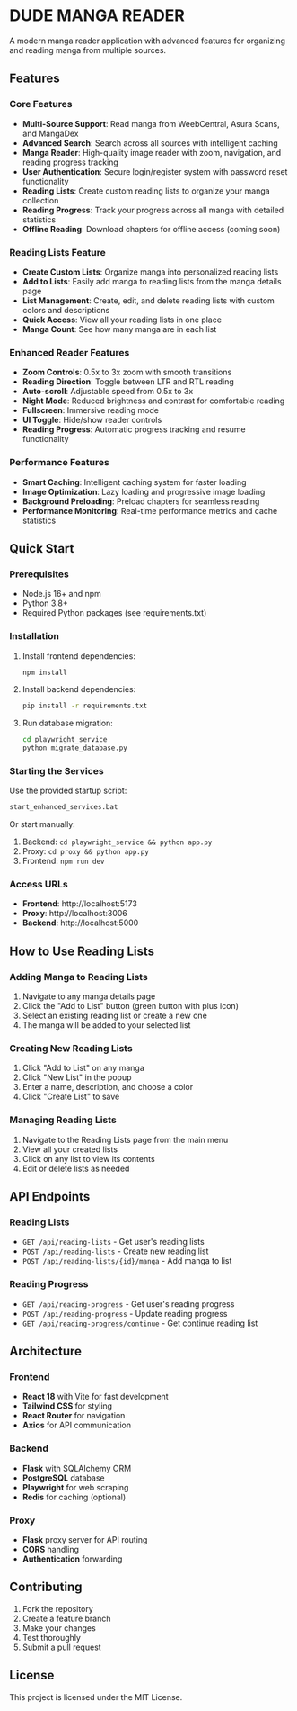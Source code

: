 # DUDE MANGA READER

A modern manga reader application with advanced features for organizing and reading manga from multiple sources.

## Features

### Core Features
- **Multi-Source Support**: Read manga from WeebCentral, Asura Scans, and MangaDex
- **Advanced Search**: Search across all sources with intelligent caching
- **Manga Reader**: High-quality image reader with zoom, navigation, and reading progress tracking
- **User Authentication**: Secure login/register system with password reset functionality
- **Reading Lists**: Create custom reading lists to organize your manga collection
- **Reading Progress**: Track your progress across all manga with detailed statistics
- **Offline Reading**: Download chapters for offline access (coming soon)

### Reading Lists Feature
- **Create Custom Lists**: Organize manga into personalized reading lists
- **Add to Lists**: Easily add manga to reading lists from the manga details page
- **List Management**: Create, edit, and delete reading lists with custom colors and descriptions
- **Quick Access**: View all your reading lists in one place
- **Manga Count**: See how many manga are in each list

### Enhanced Reader Features
- **Zoom Controls**: 0.5x to 3x zoom with smooth transitions
- **Reading Direction**: Toggle between LTR and RTL reading
- **Auto-scroll**: Adjustable speed from 0.5x to 3x
- **Night Mode**: Reduced brightness and contrast for comfortable reading
- **Fullscreen**: Immersive reading mode
- **UI Toggle**: Hide/show reader controls
- **Reading Progress**: Automatic progress tracking and resume functionality

### Performance Features
- **Smart Caching**: Intelligent caching system for faster loading
- **Image Optimization**: Lazy loading and progressive image loading
- **Background Preloading**: Preload chapters for seamless reading
- **Performance Monitoring**: Real-time performance metrics and cache statistics

## Quick Start

### Prerequisites
- Node.js 16+ and npm
- Python 3.8+
- Required Python packages (see requirements.txt)

### Installation
1. Install frontend dependencies:
   ```bash
   npm install
   ```

2. Install backend dependencies:
   ```bash
   pip install -r requirements.txt
   ```

3. Run database migration:
   ```bash
   cd playwright_service
   python migrate_database.py
   ```

### Starting the Services
Use the provided startup script:
```bash
start_enhanced_services.bat
```

Or start manually:
1. Backend: `cd playwright_service && python app.py`
2. Proxy: `cd proxy && python app.py`
3. Frontend: `npm run dev`

### Access URLs
- **Frontend**: http://localhost:5173
- **Proxy**: http://localhost:3006
- **Backend**: http://localhost:5000

## How to Use Reading Lists

### Adding Manga to Reading Lists
1. Navigate to any manga details page
2. Click the "Add to List" button (green button with plus icon)
3. Select an existing reading list or create a new one
4. The manga will be added to your selected list

### Creating New Reading Lists
1. Click "Add to List" on any manga
2. Click "New List" in the popup
3. Enter a name, description, and choose a color
4. Click "Create List" to save

### Managing Reading Lists
1. Navigate to the Reading Lists page from the main menu
2. View all your created lists
3. Click on any list to view its contents
4. Edit or delete lists as needed

## API Endpoints

### Reading Lists
- `GET /api/reading-lists` - Get user's reading lists
- `POST /api/reading-lists` - Create new reading list
- `POST /api/reading-lists/{id}/manga` - Add manga to list

### Reading Progress
- `GET /api/reading-progress` - Get user's reading progress
- `POST /api/reading-progress` - Update reading progress
- `GET /api/reading-progress/continue` - Get continue reading list

## Architecture

### Frontend
- **React 18** with Vite for fast development
- **Tailwind CSS** for styling
- **React Router** for navigation
- **Axios** for API communication

### Backend
- **Flask** with SQLAlchemy ORM
- **PostgreSQL** database
- **Playwright** for web scraping
- **Redis** for caching (optional)

### Proxy
- **Flask** proxy server for API routing
- **CORS** handling
- **Authentication** forwarding

## Contributing

1. Fork the repository
2. Create a feature branch
3. Make your changes
4. Test thoroughly
5. Submit a pull request

## License

This project is licensed under the MIT License.
